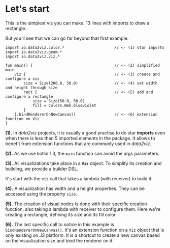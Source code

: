 # Let's start

This is the simplest viz you can make. 13 lines with imports to draw a rectangle. 

But you'll see that we can go far beyond that first example.


```height=50
import io.data2viz.color.*						// <- (1) star imports
import io.data2viz.geom.*
import io.data2viz.viz.*

fun main() {									// <- (2) simplified main
    viz {										// <- (3) create and configure a viz
        size = Size(200.0, 50.0)				// <- (4) set width and height through size
        rect {									// <- (5) add and configure a rectangle
            size = Size(50.0, 50.0)
            fill = Colors.Web.blueviolet
        }
    }.bindRendererOnNewCanvas()					// <- (6) extension function on Viz
}
```

**(1).** In *data2viz* projects, it is usually a good practise to do star **imports** even
when there is less than 5 imported elements in the package. It allows to benefit from extension
functions that are commonly used in *data2viz*.

**(2).** As we use kotlin 1.3, the `main` function can avoid the args parameters.


**(3).** All visualizations take place in a **`Viz`** object. To simplify its creation 
and building, we provide a builder DSL.

It's start with the `viz` call that takes a lambda (with receiver) to build
it. 

**(4).** A visualization has width and a height properties. They can be accessed using the 
property `size`.

**(5).** The creation of visual nodes is done with their specific creation function, also taking
a lambda with receiver to configure them. Here we're creating a rectangle, defining its size
and its fill color.  


**(6).** The last specific call to notice in this example is `bindRendererOnNewCanvas()`. It's an 
extension function on a `Viz` object that is only existing on *JS* platform. 
It is a shortcut to create a new canvas based on the visualization size and
bind the renderer on it.

